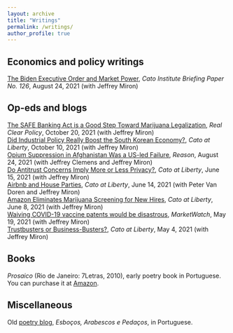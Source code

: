 ```yaml
---
layout: archive
title: "Writings"
permalink: /writings/
author_profile: true
---
```


## Economics and policy writings

[The Biden Executive Order and Market Power](https://www.cato.org/briefing-paper/biden-executive-order-market-power), _Cato Institute Briefing Paper No. 126_, August 24, 2021 (with Jeffrey Miron)

## Op-eds and blogs

[The SAFE Banking Act is a Good Step Toward Marijuana Legalization](https://www.realclearpolicy.com/articles/2021/10/20/the_safe_banking_act_is_a_good_step_toward_marijuana_legalization_799656.html), _Real Clear Policy_, October 20, 2021 (with Jeffrey Miron)<br/>
[Did Industrial Policy Really Boost the South Korean Economy?](https://www.cato.org/blog/did-industrial-policy-really-boost-south-korean-economy), _Cato at Liberty_, October 10, 2021 (with Jeffrey Miron)<br/>
[Opium Suppression in Afghanistan Was a US-led Failure](https://reason.com/2021/08/24/opium-suppression-in-afghanistan-was-a-us-led-failure/), _Reason_, August 24, 2021 (with Jeffrey Clemens and Jeffrey Miron)<br/>
[Do Antitrust Concerns Imply More or Less Privacy?](https://www.cato.org/blog/antitrust-or-against-privacy), _Cato at Liberty_, June 15, 2021 (with Jeffrey Miron)<br/>
[Airbnb and House Parties](https://www.cato.org/blog/airbnb-house-parties), _Cato at Liberty_, June 14, 2021 (with Peter Van Doren and Jeffrey Miron)<br/>
[Amazon Eliminates Marijuana Screening for New Hires](https://www.cato.org/blog/amazon-eliminates-marijuana-screening-new-employees), _Cato at Liberty_, June 8, 2021 (with Jeffrey Miron)<br/>
[Waiving COVID-19 vaccine patents would be disastrous](https://www.marketwatch.com/story/waiving-covid-19-vaccine-patents-would-be-disastrous-11621430167), _MarketWatch_, May 19, 2021 (with Jeffrey Miron)<br/>
[Trustbusters or Business-Busters?](https://www.cato.org/blog/trustbusters-or-business-busters), _Cato at Liberty_, May 4, 2021 (with Jeffrey Miron)

## Books

_Prosaico_ (Rio de Janeiro: 7Letras, 2010), early poetry book in Portuguese. You can purchase it at [Amazon](https://www.amazon.com/Prosaico-Pedro-Braga-Soares/dp/8575776908).

## Miscellaneous 

Old [poetry blog](http://pedrobsoares.blogspot.com/), _Esboços, Arabescos e Pedaços_, in Portuguese.
